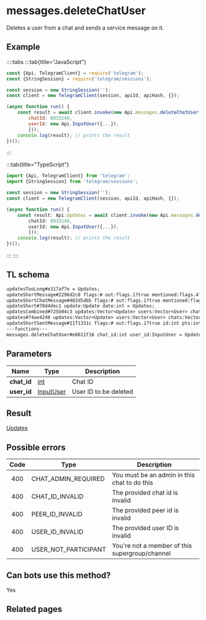 # messages.deleteChatUser

Deletes a user from a chat and sends a service message on it.

## Example

::::tabs
:::tab{title="JavaScript"}

```js
const {Api, TelegramClient} = require('telegram');
const {StringSession} = require('telegram/sessions');

const session = new StringSession('');
const client = new TelegramClient(session, apiId, apiHash, {});

(async function run() {
    const result = await client.invoke(new Api.messages.deleteChatUser({
		chatId: 8933148,
		userId: new Api.InputUser({...}),
		}));
    console.log(result); // prints the result
})();
```

:::

:::tab{title="TypeScript"}

```ts
import {Api, TelegramClient} from 'telegram';
import {StringSession} from 'telegram/sessions';

const session = new StringSession('');
const client = new TelegramClient(session, apiId, apiHash, {});

(async function run() {
    const result: Api.Updates = await client.invoke(new Api.messages.deleteChatUser({
		chatId: 8933148,
		userId: new Api.InputUser({...}),
		}));
    console.log(result); // prints the result
})();
```

:::
::::

## TL schema

```txt
updatesTooLong#e317af7e = Updates;
updateShortMessage#2296d2c8 flags:# out:flags.1?true mentioned:flags.4?true media_unread:flags.5?true silent:flags.13?true id:int user_id:int message:string pts:int pts_count:int date:int fwd_from:flags.2?MessageFwdHeader via_bot_id:flags.11?int reply_to:flags.3?MessageReplyHeader entities:flags.7?Vector<MessageEntity> = Updates;
updateShortChatMessage#402d5dbb flags:# out:flags.1?true mentioned:flags.4?true media_unread:flags.5?true silent:flags.13?true id:int from_id:int chat_id:int message:string pts:int pts_count:int date:int fwd_from:flags.2?MessageFwdHeader via_bot_id:flags.11?int reply_to:flags.3?MessageReplyHeader entities:flags.7?Vector<MessageEntity> = Updates;
updateShort#78d4dec1 update:Update date:int = Updates;
updatesCombined#725b04c3 updates:Vector<Update> users:Vector<User> chats:Vector<Chat> date:int seq_start:int seq:int = Updates;
updates#74ae4240 updates:Vector<Update> users:Vector<User> chats:Vector<Chat> date:int seq:int = Updates;
updateShortSentMessage#11f1331c flags:# out:flags.1?true id:int pts:int pts_count:int date:int media:flags.9?MessageMedia entities:flags.7?Vector<MessageEntity> = Updates;
---functions---
messages.deleteChatUser#e0611f16 chat_id:int user_id:InputUser = Updates;
```

## Parameters

|    Name     | Type                                                  | Description           |
| :---------: | ----------------------------------------------------- | --------------------- |
| **chat_id** | [int](https://core.telegram.org/type/int)             | Chat ID               |
| **user_id** | [InputUser](https://core.telegram.org/type/InputUser) | User ID to be deleted |

## Result

[Updates](https://core.telegram.org/type/Updates)

## Possible errors

| Code | Type                 | Description                                    |
| :--: | -------------------- | ---------------------------------------------- |
| 400  | CHAT_ADMIN_REQUIRED  | You must be an admin in this chat to do this   |
| 400  | CHAT_ID_INVALID      | The provided chat id is invalid                |
| 400  | PEER_ID_INVALID      | The provided peer id is invalid                |
| 400  | USER_ID_INVALID      | The provided user ID is invalid                |
| 400  | USER_NOT_PARTICIPANT | You're not a member of this supergroup/channel |

## Can bots use this method?

Yes

## Related pages
